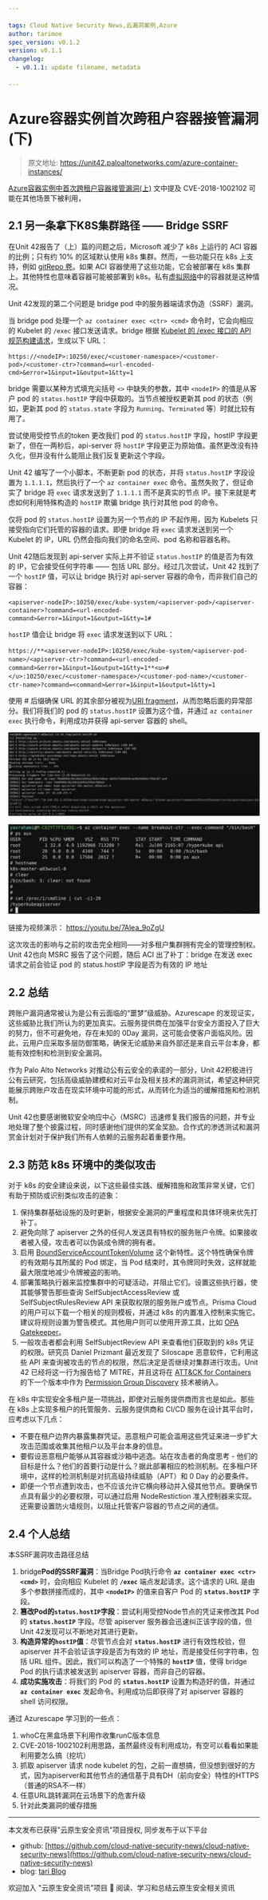 ```yaml
---

tags: Cloud Native Security News,云漏洞案例,Azure
author: tarimoe
spec_version: v0.1.2
version: v0.1.1
changelog:
  - v0.1.1: update filename, metadata

---
```


# Azure容器实例首次跨租户容器接管漏洞(下)

> 原文地址: https://unit42.paloaltonetworks.com/azure-container-instances/

[Azure容器实例中首次跨租户容器接管漏洞(上)](./2023-12-12_Azure容器实例首次跨租户容器接管漏洞(上).md) 文中提及 CVE-2018-1002102 可能在其他场景下被利用，

## 2.1 另一条拿下K8S集群路径 —— Bridge SSRF

在Unit 42报告了（上）篇的问题之后，Microsoft 减少了 k8s 上运行的 ACI 容器的比例；只有约 10% 的区域默认使用 k8s 集群。然而，一些功能只在 k8s 上支持，例如 [gitRepo 卷](https://docs.microsoft.com/en-us/azure/container-instances/container-instances-volume-gitrepo)。如果 ACI 容器使用了这些功能，它会被部署在 k8s 集群上。其他特性也意味着容器可能被部署到 k8s。私有[虚拟网络](https://docs.microsoft.com/en-us/azure/container-instances/container-instances-vnet)中的容器就是这种情况。

Unit 42发现的第二个问题是 bridge pod 中的服务器端请求伪造（SSRF）漏洞。

当 bridge pod 处理一个 `az container exec <ctr> <cmd>` 命令时，它会向相应的 Kubelet 的 `/exec` 接口发送请求。bridge 根据 [Kubelet 的 /exec 接口的 API 规范构建请求](https://github.com/kubernetes/kubernetes/blob/8088b3e67d3f917a94b4ac530579c22cd7688fe6/pkg/kubelet/server/server.go#L421)，生成以下 URL：

```
https://<nodeIP>:10250/exec/<customer-namespace>/<customer-pod>/<customer-ctr>?command=<url-encoded-cmd>&error=1&input=1&output=1&tty=1
```

bridge 需要以某种方式填充尖括号 `<>` 中缺失的参数，其中 `<nodeIP>` 的值是从客户 pod 的 `status.hostIP` 字段中获取的。当节点被授权更新其 pod 的状态（例如，更新其 pod 的 `status.state` 字段为 `Running`、`Terminated` 等）时就比较有用了。

尝试使用受控节点的token 更改我们 pod 的 `status.hostIP` 字段，hostIP 字段更新了，但在一两秒后，api-server 将 `hostIP` 字段更正为原始值。虽然更改没有持久化，但并没有什么能阻止我们反复更新这个字段。

Unit 42 编写了一个小脚本，不断更新 pod 的状态，并将 `status.hostIP` 字段设置为 `1.1.1.1`，然后执行了一个 `az container exec` 命令。虽然失败了，但证命实了 bridge 将 `exec` 请求发送到了 `1.1.1.1` 而不是真实的节点 IP。接下来就是考虑如何利用特殊构造的 `hostIP` 欺骗 bridge 执行对其他 pod 的命令。

仅将 pod 的 `status.hostIP` 设置为另一个节点的 IP 不起作用，因为 Kubelets 只接受指向它们托管的容器的请求。即便 bridge 将 `exec` 请求发送到另一个 Kubelet 的 IP，URL 仍然会指向我们的命名空间、pod 名称和容器名称。

Unit 42随后发现到 api-server 实际上并不验证 `status.hostIP` 的值是否为有效的 IP，它会接受任何字符串 —— 包括 URL 部分。经过几次尝试，Unit 42 找到了一个 `hostIP` 值，可以让 bridge 执行对 api-server 容器的命令，而非我们自己的容器：

```
<apiserver-nodeIP>:10250/exec/kube-system/<apiserver-pod>/<apiserver-container>?command=<url-encoded-command>&error=1&input=1&output=1&tty=1#
```

`hostIP` 值会让 bridge 将 `exec` 请求发送到以下 URL：

`https://**<apiserver-nodeIP>:10250/exec/kube-system/<apiserver-pod-name>/<apiserver-ctr>?command=<url-encoded-command>&error=1&input=1&output=1&tty=1**<u>#</u>:10250/exec/<customer-namespace>/<customer-pod-name>/<customer-ctr-name>?command=<command>&error=1&input=1&output=1&tty=1`

使用 # 后缀确保 URL 的其余部分被视为[URI fragment](https://en.wikipedia.org/wiki/URI_fragment)，从而忽略后面的异常部分。我们将我们的 pod 的 `status.hostIP` 设置为这个值，并通过 `az container exec` 执行命令，利用成功并获得 api-server 容器的 shell。

![patch_hostIP](./image/2023-12-14_Azure容器实例中首次跨租户容器接管漏洞(下)/Figure16.png)

![get_apiserver_shell](./image/2023-12-14_Azure容器实例中首次跨租户容器接管漏洞(下)/Figure17.png)

链接为视频演示：
https://youtu.be/7Alea_9oZgU

这次攻击的影响与之前的攻击完全相同——对多租户集群拥有完全的管理控制权。Unit 42也向 MSRC 报告了这个问题，随后 ACI 出了补丁：bridge 在发送 exec 请求之前会验证 pod 的 status.hostIP 字段是否为有效的 IP 地址

## 2.2 总结
跨账户漏洞通常被认为是公有云面临的“噩梦”级威胁。Azurescape 的发现证实，这些威胁比我们所认为的更加真实。云服务提供商在加强平台安全方面投入了巨大的努力，但不可避免地，存在未知的 0Day 漏洞，这可能会使客户面临风险。因此，云用户应采取多层防御策略，确保无论威胁来自外部还是来自云平台本身，都能有效控制和检测到安全漏洞。

作为 Palo Alto Networks 对推动公有云安全的承诺的一部分，Unit 42积极进行公有云研究，包括高级威胁建模和对云平台及相关技术的漏洞测试，希望这种研究能展示跨账户攻击在现实环境中可能的形式，从而转化为适当的缓解措施和检测机制。

Unit 42也要感谢微软安全响应中心（MSRC）迅速修复我们报告的问题，并专业地处理了整个披露过程，同时感谢他们提供的奖金奖励。合作式的渗透测试和漏洞赏金计划对于保护我们所有人依赖的云服务起着重要作用。

## 2.3 防范 k8s 环境中的类似攻击
对于 k8s 的安全建设来说，以下这些最佳实践、缓解措施和政策非常关键，它们有助于预防或识别类似攻击的迹象：

1. 保持集群基础设施的及时更新，根据安全漏洞的严重程度和具体环境来优先打补丁。
2. 避免向除了 apiserver 之外的任何人发送具有特权的服务账户令牌。如果接收者被入侵，攻击者可以伪装成令牌的拥有者。
3. 启用 [BoundServiceAccountTokenVolume](https://kubernetes.io/docs/reference/access-authn-authz/service-accounts-admin/#bound-service-account-token-volume) 这个新特性。这个特性确保令牌的有效期与其所属的 Pod 绑定，当 Pod 结束时，其令牌同时失效，这样就能最大限度地减少令牌被盗的影响。
4. 部署策略执行器来监控集群中的可疑活动，并阻止它们。设置这些执行器，使其能够警告那些查询 SelfSubjectAccessReview 或 SelfSubjectRulesReview API 来获取权限的服务账户或节点。Prisma Cloud 的用户可以下载一个相关的规则模板，并通过 k8s 的内置准入控制来实施它。建议将规则设置为警告模式。其他用户则可以使用开源工具，比如 [OPA Gatekeeper](https://github.com/open-policy-agent/gatekeeper)。
5. 一般攻击者都会利用 SelfSubjectReview API 来查看他们获取到的 k8s 凭证的权限。研究员 Daniel Prizmant 最近发现了 Siloscape 恶意软件，它利用这些 API 来查询被攻击的节点的权限，然后决定是否继续对集群进行攻击。Unit 42 已经将这一行为报告给了 MITRE，并且这将在 [ATT&CK for Containers](https://attack.mitre.org/matrices/enterprise/containers/) 的下一个版本中作为 [Permission Group Discovery](https://attack.mitre.org/techniques/T1069) 技术被纳入。

在 k8s 中实现安全多租户是一项挑战，即使对云服务提供商而言也是如此。那些在 k8s 上实现多租户的托管服务、云服务提供商和 CI/CD 服务在设计其平台时，应考虑以下几点：

- 不要在租户边界内暴露集群凭证。恶意租户可能会滥用这些凭证来进一步扩大攻击范围或收集其他租户以及平台本身的信息。
- 要假设恶意租户能够从其容器或沙箱中逃逸。站在攻击者的角度思考 - 他们的目标是什么？他们的首要行动是什么？据此部署相应的检测机制。在多租户环境中，这样的检测机制是对抗高级持续威胁（APT）和 0 Day 的必要条件。
- 即便一个节点遭到攻击，也不应该允许它横向移动并入侵其他节点。要确保节点具有最少的必要权限，可以通过启用 NodeRestiction 准入控制器来实现。还需要设置防火墙规则，以阻止托管客户容器的节点之间的通信。

## 2.4 个人总结
本SSRF漏洞攻击路径总结
1. bridge**Pod的SSRF漏洞**：当Bridge Pod执行命令 **`az container exec <ctr> <cmd>`** 时，会向相应 Kubelet 的 **`/exec`** 端点发起请求。这个请求的 URL 是由多个参数拼接而成的，其中 **`<nodeIP>`** 的值来自客户 Pod 的 **`status.hostIP`** 字段。
2. **篡改Pod的`status.hostIP`字段**：尝试利用受控Node节点的凭证来修改其 Pod 的 **`status.hostIP`** 字段。尽管 apiserver 服务器会迅速纠正该字段的值，但Unit 42发现可以不断地对其进行更新。
3. **构造异常的`hostIP`值**：尽管节点会对 **`status.hostIP`** 进行有效性校验，但 apiserver 并不会验证该字段是否为有效的 IP 地址，而是接受任何字符串，包括 URL 组件。因此，我们可以构造了一个特殊的 **`hostIP`** 值，使得 bridge Pod 的执行请求被发送到 apiserver 容器，而非自己的容器。
4. **成功实施攻击**：将我们的 Pod 的 **`status.hostIP`** 设置为构造好的值，并通过 **`az container exec`** 发起命令。利用成功后即获得了对 apiserver 容器的 shell 访问权限。

通过 Azurescape 学习到的一些点：
1. whoC在黑盒场景下利用作收集runC版本信息
2. CVE-2018-1002102利用思路，虽然最终没有利用成功，有空可以看看如果能利用要怎么搞（挖坑）
3. 抓取 apiserver 请求 node kubelet 的包，之前一直想搞，但没想到很好的方式，因为apiserver和其他节点的通信基于具有DH（前向安全）特性的HTTPS（普通的RSA不一样）
4. 任意URL跳转漏洞在云场景下的危害升级
5. 针对此类漏洞的缓存措施


----

本文发布已获得"云原生安全资讯"项目授权, 同步发布于以下平台

* github: [https://github.com/cloud-native-security-news/cloud-native-security-news](https://github.com/cloud-native-security-news/cloud-native-security-news)
* blog: [tari Blog](https://tari.moe)

欢迎加入 "云原生安全资讯"项目 👏 阅读、学习和总结云原生安全相关资讯
